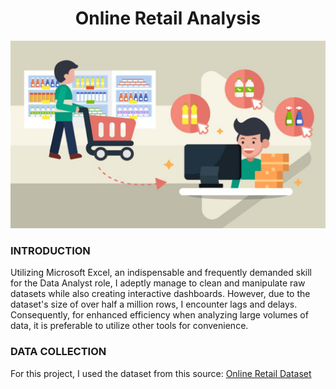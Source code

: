 <h1 style="text-align: center;">Online Retail Analysis
</h1>  
<a href="#"><img src="online-shopping-vs-in-store-shopping-1024x614.jpg" width="700" height="300" alt="descriptive text" /></a>


### INTRODUCTION
Utilizing Microsoft Excel, an indispensable and frequently demanded skill for the Data Analyst role, I adeptly manage to clean and manipulate raw datasets while also creating interactive dashboards. However, due to the dataset's size of over half a million rows, I encounter lags and delays. Consequently, for enhanced efficiency when analyzing large volumes of data, it is preferable to utilize other tools for convenience.

### DATA COLLECTION
For this project, I used the dataset from this source: [Online Retail Dataset](https://archive.ics.uci.edu/dataset/352/online+retail)


